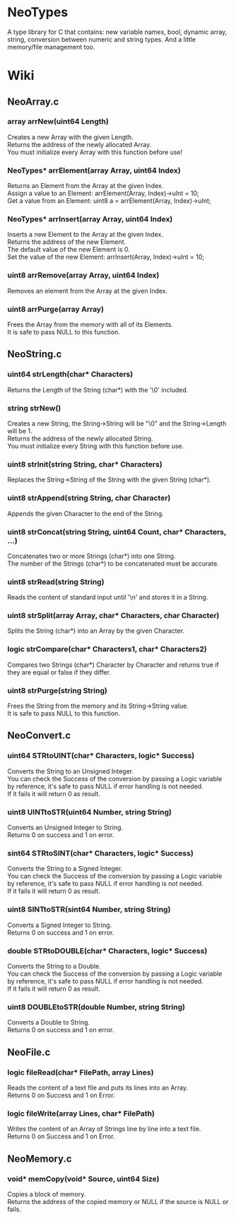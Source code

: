# NeoTypes
A type library for C that contains: new variable names, bool, dynamic array, string, conversion between numeric and string types. And a little memory/file management too.

# Wiki

## NeoArray.c

### array arrNew(uint64 Length)
Creates a new Array with the given Length.\
Returns the address of the newly allocated Array.\
You must initialize every Array with this function before use!

### NeoTypes* arrElement(array Array, uint64 Index)
Returns an Element from the Array at the given Index.\
Assign a value to an Element: arrElement(Array, Index)->uInt = 10;\
Get a value from an Element: uint8 a = arrElement(Array, Index)->uInt;

### NeoTypes* arrInsert(array Array, uint64 Index)
Inserts a new Element to the Array at the given Index.\
Returns the address of the new Element.\
The default value of the new Element is 0.\
Set the value of the new Element: arrInsert(Array, Index)->uInt = 10;

### uint8 arrRemove(array Array, uint64 Index)
Removes an element from the Array at the given Index.

### uint8 arrPurge(array Array)
Frees the Array from the memory with all of its Elements.\
It is safe to pass NULL to this function.

## NeoString.c

### uint64 strLength(char* Characters)
Returns the Length of the String (char*) with the '\0' included.

### string strNew()
Creates a new String, the String->String will be "\0" and the String->Length will be 1.\
Returns the address of the newly allocated String.\
You must initialize every String with this function before use.

### uint8 strInit(string String, char* Characters)
Replaces the String->String of the String with the given String (char*).

### uint8 strAppend(string String, char Character)
Appends the given Character to the end of the String.

### uint8 strConcat(string String, uint64 Count, char* Characters, ...)
Concatenates two or more Strings (char*) into one String.\
The number of the Strings (char*) to be concatenated must be accurate.

### uint8 strRead(string String)
Reads the content of standard input until '\n' and stores it in a String.

### uint8 strSplit(array Array, char* Characters, char Character)
Splits the String (char*) into an Array by the given Character.

### logic strCompare(char* Characters1, char* Characters2)
Compares two Strings (char*) Character by Character and returns true if they are equal or false if they differ.

### uint8 strPurge(string String)
Frees the String from the memory and its String->String value.\
It is safe to pass NULL to this function.

## NeoConvert.c

### uint64 STRtoUINT(char* Characters, logic* Success)
Converts the String to an Unsigned Integer.\
You can check the Success of the conversion by passing a Logic variable by reference, it's safe to pass NULL if error handling is not needed.\
If it fails it will return 0 as result.

### uint8 UINTtoSTR(uint64 Number, string String)
Converts an Unsigned Integer to String.\
Returns 0 on success and 1 on error.

### sint64 STRtoSINT(char* Characters, logic* Success)
Converts the String to a Signed Integer.\
You can check the Success of the conversion by passing a Logic variable by reference, it's safe to pass NULL if error handling is not needed.\
If it fails it will return 0 as result.

### uint8 SINTtoSTR(sint64 Number, string String)
Converts a Signed Integer to String.\
Returns 0 on success and 1 on error.

### double STRtoDOUBLE(char* Characters, logic* Success)
Converts the String to a Double.\
You can check the Success of the conversion by passing a Logic variable by reference, it's safe to pass NULL if error handling is not needed.\
If it fails it will return 0 as result.

### uint8 DOUBLEtoSTR(double Number, string String)
Converts a Double to String.\
Returns 0 on success and 1 on error.

## NeoFile.c

### logic fileRead(char* FilePath, array Lines)
Reads the content of a text file and puts its lines into an Array.\
Returns 0 on Success and 1 on Error.

### logic fileWrite(array Lines, char* FilePath)
Writes the content of an Array of Strings line by line into a text file.\
Returns 0 on Success and 1 on Error.

## NeoMemory.c

### void* memCopy(void* Source, uint64 Size)
Copies a block of memory.\
Returns the address of the copied memory or NULL if the source is NULL or fails.
